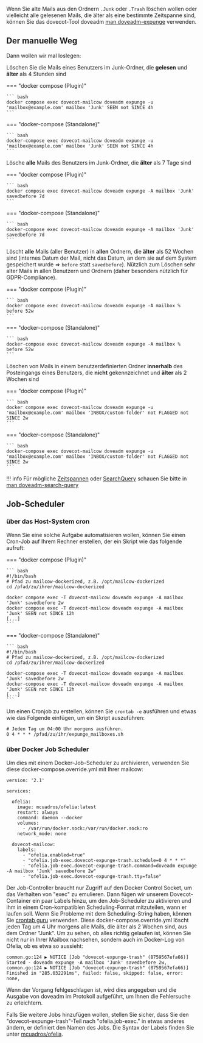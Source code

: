 Wenn Sie alte Mails aus den Ordnern `.Junk` oder `.Trash` löschen wollen oder vielleicht alle gelesenen Mails, die älter als eine bestimmte Zeitspanne sind, können Sie das dovecot-Tool doveadm [man doveadm-expunge](https://wiki.dovecot.org/Tools/Doveadm/Expunge) verwenden.

## Der manuelle Weg

Dann wollen wir mal loslegen:

Löschen Sie die Mails eines Benutzers im Junk-Ordner, die **gelesen** und **älter** als 4 Stunden sind


=== "docker compose (Plugin)"

    ``` bash
    docker compose exec dovecot-mailcow doveadm expunge -u 'mailbox@example.com' mailbox 'Junk' SEEN not SINCE 4h
    ```

=== "docker-compose (Standalone)"

    ``` bash
    docker-compose exec dovecot-mailcow doveadm expunge -u 'mailbox@example.com' mailbox 'Junk' SEEN not SINCE 4h
    ```

Lösche **alle** Mails des Benutzers im Junk-Ordner, die **älter** als 7 Tage sind

=== "docker compose (Plugin)"

    ``` bash
    docker compose exec dovecot-mailcow doveadm expunge -A mailbox 'Junk' savedbefore 7d
    ```

=== "docker-compose (Standalone)"

    ``` bash
    docker-compose exec dovecot-mailcow doveadm expunge -A mailbox 'Junk' savedbefore 7d
    ```

Löscht **alle** Mails (aller Benutzer) in **allen** Ordnern, die **älter** als 52 Wochen sind (internes Datum der Mail, nicht das Datum, an dem sie auf dem System gespeichert wurde => `before` statt `savedbefore`). Nützlich zum Löschen sehr alter Mails in allen Benutzern und Ordnern (daher besonders nützlich für GDPR-Compliance).

=== "docker compose (Plugin)"

    ``` bash
    docker compose exec dovecot-mailcow doveadm expunge -A mailbox % before 52w
    ```

=== "docker-compose (Standalone)"

    ``` bash
    docker-compose exec dovecot-mailcow doveadm expunge -A mailbox % before 52w
    ```

Löschen von Mails in einem benutzerdefinierten Ordner **innerhalb** des Posteingangs eines Benutzers, die **nicht** gekennzeichnet und **älter** als 2 Wochen sind

=== "docker compose (Plugin)"

    ``` bash
    docker compose exec dovecot-mailcow doveadm expunge -u 'mailbox@example.com' mailbox 'INBOX/custom-folder' not FLAGGED not SINCE 2w
    ```

=== "docker-compose (Standalone)"

    ``` bash
    docker-compose exec dovecot-mailcow doveadm expunge -u 'mailbox@example.com' mailbox 'INBOX/custom-folder' not FLAGGED not SINCE 2w
    ```

!!! info
    Für mögliche [Zeitspannen](https://wiki.dovecot.org/Tools/Doveadm/SearchQuery#section_date_specification) oder [SearchQuery](https://wiki.dovecot.org/Tools/Doveadm/SearchQuery#section_search_keys) schauen Sie bitte in [man doveadm-search-query](https://wiki.dovecot.org/Tools/Doveadm/SearchQuery)

## Job-Scheduler

### über das Host-System cron

Wenn Sie eine solche Aufgabe automatisieren wollen, können Sie einen Cron-Job auf Ihrem Rechner erstellen, der ein Skript wie das folgende aufruft:

=== "docker compose (Plugin)"

    ``` bash
    #!/bin/bash
    # Pfad zu mailcow-dockerized, z.B. /opt/mailcow-dockerized
    cd /pfad/zu/ihrer/mailcow-dockerized

    docker compose exec -T dovecot-mailcow doveadm expunge -A mailbox 'Junk' savedbefore 2w
    docker compose exec -T dovecot-mailcow doveadm expunge -A mailbox 'Junk' SEEN not SINCE 12h
    [...]
    ```

=== "docker-compose (Standalone)"

    ``` bash
    #!/bin/bash
    # Pfad zu mailcow-dockerized, z.B. /opt/mailcow-dockerized
    cd /pfad/zu/ihrer/mailcow-dockerized

    docker-compose exec -T dovecot-mailcow doveadm expunge -A mailbox 'Junk' savedbefore 2w
    docker-compose exec -T dovecot-mailcow doveadm expunge -A mailbox 'Junk' SEEN not SINCE 12h
    [...]
    ```

Um einen Cronjob zu erstellen, können Sie `crontab -e` ausführen und etwas wie das Folgende einfügen, um ein Skript auszuführen:

```
# Jeden Tag um 04:00 Uhr morgens ausführen.
0 4 * * * /pfad/zu/ihr/expunge_mailboxes.sh
```

### über Docker Job Scheduler

Um dies mit einem Docker-Job-Scheduler zu archivieren, verwenden Sie diese docker-compose.override.yml mit Ihrer mailcow: 


```
version: '2.1'

services:
  
  ofelia:
    image: mcuadros/ofelia:latest
    restart: always
    command: daemon --docker
    volumes:
      - /var/run/docker.sock:/var/run/docker.sock:ro   
    network_mode: none

  dovecot-mailcow:
    labels:
      - "ofelia.enabled=true"
      - "ofelia.job-exec.dovecot-expunge-trash.schedule=0 4 * * *"
      - "ofelia.job-exec.dovecot-expunge-trash.command=doveadm expunge -A mailbox 'Junk' savedbefore 2w"
      - "ofelia.job-exec.dovecot-expunge-trash.tty=false"

```

Der Job-Controller braucht nur Zugriff auf den Docker Control Socket, um das Verhalten von "exec" zu emulieren. Dann fügen wir unserem Dovecot-Container ein paar Labels hinzu, um den Job-Scheduler zu aktivieren und ihm in einem Cron-kompatiblen Scheduling-Format mitzuteilen, wann er laufen soll. Wenn Sie Probleme mit dem Scheduling-String haben, können Sie [crontab guru](https://crontab.guru/) verwenden. 
Diese docker-compose.override.yml löscht jeden Tag um 4 Uhr morgens alle Mails, die älter als 2 Wochen sind, aus dem Ordner "Junk". Um zu sehen, ob alles richtig gelaufen ist, können Sie nicht nur in Ihrer Mailbox nachsehen, sondern auch im Docker-Log von Ofelia, ob es etwa so aussieht:

```
common.go:124 ▶ NOTICE [Job "dovecot-expunge-trash" (8759567efa66)] Started - doveadm expunge -A mailbox 'Junk' savedbefore 2w,
common.go:124 ▶ NOTICE [Job "dovecot-expunge-trash" (8759567efa66)] Finished in "285.032291ms", failed: false, skipped: false, error: none,
```

Wenn der Vorgang fehlgeschlagen ist, wird dies angegeben und die Ausgabe von doveadm im Protokoll aufgeführt, um Ihnen die Fehlersuche zu erleichtern.

Falls Sie weitere Jobs hinzufügen wollen, stellen Sie sicher, dass Sie den "dovecot-expunge-trash"-Teil nach "ofelia.job-exec." in etwas anderes ändern, er definiert den Namen des Jobs. Die Syntax der Labels finden Sie unter [mcuadros/ofelia](https://github.com/mcuadros/ofelia).

